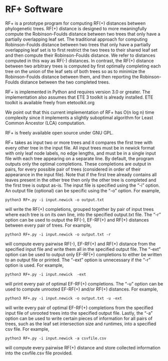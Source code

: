 # RF+ Software


RF+ is a prototype program for computing RF(+) distances between phylogenetic trees. RF(+) distance is designed to more meaningfully compute the Robinson-Foulds distance between two trees that only have a partially overlapping leaf set. The traditional approach for computing Robinson-Foulds distance between two trees that only have a partially overlapping leaf set is to first restrict the two trees to their shared leaf set and then compute their Robinson-Foulds distance. We refer to distances computed in this way as RF(-) distances.  In contrast, the RF(+) distance between two arbitrary trees is computed by first optimally completing each tree on the union of the leaf sets of both trees so as to minimize the Robinson-Foulds distance between them, and then reporting the Robinson-Foulds distance between the two completed trees.

RF+ is implemented in Python and requires version 3.0 or greater. The implementation also assumes that ETE 3 toolkit is already installed. ETE toolkit is available freely from etetoolkit.org

We point out that this current implementation of RF+ has O(n log n) time complexity since it implements a slightly suboptimal algorithm for Least Common Ancestor (LCA) computation.

RF+ is freely available open source under GNU GPL. 

RF+ takes as input two or more trees and it compares the first tree with every other tree in the input file. All input trees must be in newick format with only leaf node labels, no edge lengths, and must be in a single input file with each tree appearing on a separate line. By default, the program outputs only the optimal completions. These completions are output in pairs, for every possible pair of trees (considered in order of their appearance in the input file).  Note that if the first tree already contains all leaves present in the other tree then only the other tree is completed and the first tree is output as-is. The input file is specified using the “-i” option. An output file (optional) can be specific using the “-o” option. For example,

`python3 RF+.py -i input.newick -o output.txt`

will write the RF(+) completions, grouped together by pair of input trees where each tree is on its own line, into the specified output.txt file. The “-r” option can be used to output the RF(-), EF-RF(+) and RF(+) distances between every pair of trees. For example,

`python3 RF+.py -i input.newick -o output.txt -r`

will compute every pairwise RF(-), EF-RF(+) and RF(+) distance from the specified input file and write them all in the specified output file. The “-ext” option can be used to output only EF-RF(+) completions to either be written to an output file or printed. The “-ext” option is unnecessary if the “-r” option is used. For example,

`python3 RF+.py -i input.newick  -ext`

will print every pair of optimal EF-RF(+) completions. The “-u” option can be used to compute unrooted EF-RF(+) and/or RF(+) distances. For example,

`python3 RF+.py -i input.newick -o output.txt -u -ext`

will write every pair of optimal EF-RF(+) completions from the specified input file of unrooted trees into the specified output file. Lastly, the “-a” option can be used to write certain pieces of information for all pairs of trees, such as the leaf set intersection size and runtimes, into a specified csv file. For example,

`python3 RF+.py -i input.newick -a csvfile.csv`

will compute every pairwise RF(+) distance and store collected information into the csvfile.csv file provided.
